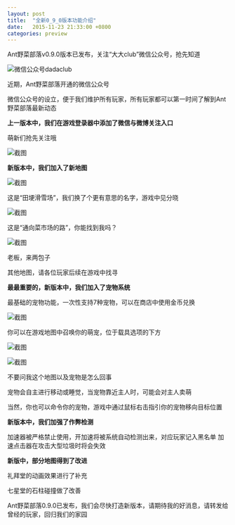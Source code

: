 ```yaml
---
layout: post
title:  "全新0_9_0版本功能介绍"
date:   2015-11-23 21:33:00 +0800
categories: preview
---
```


Ant野菜部落v0.9.0版本已发布，关注“大大club”微信公众号，抢先知道

![微信公众号dadaclub](http://yecai-blog.bceimg.com/images/gongzhonghao.jpg)

近期，Ant野菜部落开通的微信公众号

微信公众号的设立，便于我们维护所有玩家，所有玩家都可以第一时间了解到Ant野菜部落最新动态

**上一版本中，我们在游戏登录器中添加了微信与微博关注入口**

萌新们抢先关注哦

![截图](http://yecai-blog.bceimg.com/images/0_9_0_preview/0.jpg)

**新版本中，我们加入了新地图**

![截图](http://yecai-blog.bceimg.com/images/0_9_0_preview/1.jpg)

这是“田埂滑雪场”，我们换了个更有意思的名字，游戏中见分晓

![截图](http://yecai-blog.bceimg.com/images/0_9_0_preview/2.jpg)

这是“通向菜市场的路”，你能找到我吗？

![截图](http://yecai-blog.bceimg.com/images/0_9_0_preview/3.jpg)

老板，来两包子

其他地图，请各位玩家后续在游戏中找寻

**最最重要的，新版本中，我们加入了宠物系统**

最基础的宠物功能，一次性支持7种宠物，可以在商店中使用金币兑换

![截图](http://yecai-blog.bceimg.com/images/0_9_0_preview/4.jpg)

你可以在游戏地图中召唤你的萌宠，位于载具选项的下方

![截图](http://yecai-blog.bceimg.com/images/0_9_0_preview/5.jpg)

![截图](http://yecai-blog.bceimg.com/images/0_9_0_preview/6.jpg)

不要问我这个地图以及宠物是怎么回事

宠物会自主进行移动或睡觉，当宠物靠近主人时，可能会对主人卖萌

当然，你也可以命令你的宠物，游戏中通过鼠标右击指引你的宠物移向目标位置

**新版本中，我们加强了作弊检测**

加速器被严格禁止使用，开加速将被系统自动检测出来，对应玩家记入黑名单
加速点击器在攻击大型垃圾时将会失效


**新版中，部分地图得到了改进**

礼拜堂的动画效果进行了补充

七星堂的石柱碰撞做了改善


Ant野菜部落0.9.0已发布，我们会尽快打造新版本，请期待我的好消息，请转发给曾经的玩家，回归我们的家园